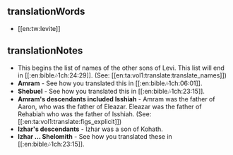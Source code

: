 ## translationWords

* [[en:tw:levite]]

## translationNotes

* This begins the list of names of the other sons of Levi. This list will end in [[:en:bible:notes:1ch:24:29]]. (See: [[en:ta:vol1:translate:translate_names]])
* **Amram** - See how you translated this in [[:en:bible:notes:1ch:06:01]].
* **Shebuel** - See how you translated this in [[:en:bible:notes:1ch:23:15]].
* **Amram's descendants included Isshiah** - Amram was the father of Aaron, who was the father of Eleazar. Eleazar was the father of Rehabiah who was the father of Isshiah. (See: [[:en:ta:vol1:translate:figs_explicit]])
* **Izhar's descendants** - Izhar was a son of Kohath.
* **Izhar ... Shelomith** - See how you translated these in [[:en:bible:notes:1ch:23:15]].
